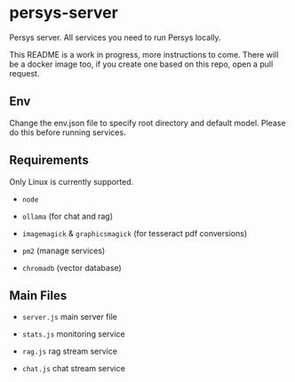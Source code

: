 # persys-server
Persys server. All services you need to run Persys locally.

This README is a work in progress, more instructions to come.
There will be a docker image too, if you create one based on this repo, open a pull request.


## Env

Change the env.json file to specify root directory and default model.
Please do this before running services.


## Requirements

Only Linux is currently supported.

* `node`

* `ollama` (for chat and rag)

* `imagemagick` & `graphicsmagick` (for tesseract pdf conversions)

* `pm2` (manage services)

* `chromadb` (vector database)


## Main Files

* `server.js` main server file

* `stats.js` monitoring service

* `rag.js` rag stream service

* `chat.js` chat stream service
